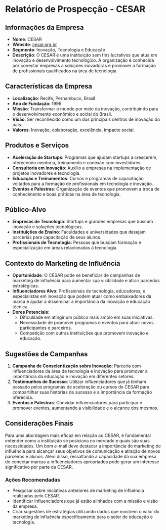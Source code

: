 # Relatório de Prospecção - CESAR

## Informações da Empresa
- **Nome**: CESAR
- **Website**: [cesar.org.br](http://www.cesar.org.br)
- **Segmento**: Inovação, Tecnologia e Educação
- **Descrição**: O CESAR é uma instituição sem fins lucrativos que atua em inovação e desenvolvimento tecnológico. A organização é conhecida por conectar empresas a soluções inovadoras e promover a formação de profissionais qualificados na área de tecnologia.

## Características da Empresa
- **Localização**: Recife, Pernambuco, Brasil
- **Ano de Fundação**: 1996
- **Missão**: Transformar o mundo por meio da inovação, contribuindo para o desenvolvimento econômico e social do Brasil.
- **Visão**: Ser reconhecido como um dos principais centros de inovação do país.
- **Valores**: Inovação, colaboração, excelência, impacto social.

## Produtos e Serviços
- **Aceleração de Startups**: Programas que ajudam startups a crescerem, oferecendo mentoria, treinamento e conexão com investidores.
- **Consultoria em Inovação**: Auxílio a empresas na implementação de projetos inovadores e tecnologia.
- **Educação e Treinamentos**: Cursos e programas de capacitação voltados para a formação de profissionais em tecnologia e inovação.
- **Eventos e Palestras**: Organização de eventos que promovem a troca de conhecimento e boas práticas na área de tecnologia.

## Público-Alvo
- **Empresas de Tecnologia**: Startups e grandes empresas que buscam inovação e soluções tecnológicas.
- **Instituições de Ensino**: Faculdades e universidades que desejam parcerias para capacitação de seus alunos.
- **Profissionais de Tecnologia**: Pessoas que buscam formação e especialização em áreas relacionadas à tecnologia.

## Contexto do Marketing de Influência
- **Oportunidade**: O CESAR pode se beneficiar de campanhas de marketing de influência para aumentar sua visibilidade e atrair parcerias estratégicas. 
- **Influenciadores Alvo**: Profissionais de tecnologia, educadores, e especialistas em inovação que podem atuar como embaixadores da marca e ajudar a disseminar a importância da inovação e educação técnica.
- **Dores Potenciais**: 
   - Dificuldade em atingir um público mais amplo em suas iniciativas.
   - Necessidade de promover programas e eventos para atrair novos participantes e parceiros.
   - Competição com outras instituições que promovem inovação e educação.

## Sugestões de Campanhas
1. **Campanha de Conscientização sobre Inovação**: Parceria com influenciadores da área de tecnologia e inovação para promover a importância da educação e inovação em diferentes setores.
2. **Testemunhos de Sucesso**: Utilizar influenciadores que já tenham passado pelos programas de aceleração ou cursos do CESAR para compartilhar suas histórias de sucesso e a importância da formação oferecida.
3. **Eventos e Palestras**: Convidar influenciadores para participar e promover eventos, aumentando a visibilidade e o alcance dos mesmos.

## Considerações Finais
Para uma abordagem mais eficaz em relação ao CESAR, é fundamental entender como a instituição se posiciona no mercado e quais são suas necessidades. Um bom e-mail deve destacar a importância do marketing de influência para alcançar seus objetivos de comunicação e atração de novos parceiros e alunos. Além disso, ressaltando a capacidade da sua empresa de conectar marcas a influenciadores apropriados pode gerar um interesse significativo por parte da CESAR.

### Ações Recomendadas
- Pesquisar sobre iniciativas anteriores de marketing de influência realizadas pelo CESAR.
- Identificar influenciadores que já estão alinhados com a missão e visão da empresa.
- Criar sugestões de estratégias utilizando dados que mostrem o valor do marketing de influência especificamente para o setor de educação e tecnologia.
